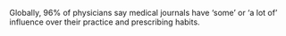 Globally, 96% of physicians say medical journals have ‘some’ or ‘a lot of’ influence over their practice and prescribing habits.